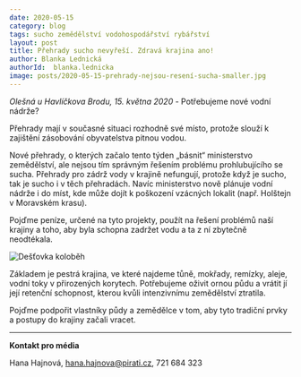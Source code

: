 ```yaml
---
date: 2020-05-15
category: blog
tags: sucho zemědělství vodohospodářství rybářství
layout: post
title: Přehrady sucho nevyřeší. Zdravá krajina ano!
author: Blanka Lednická
authorId:  blanka.lednicka
image: posts/2020-05-15-prehrady-nejsou-resení-sucha-smaller.jpg
---
```


*Olešná u Havlíčkova Brodu, 15. května 2020* - Potřebujeme nové vodní nádrže? 

Přehrady mají v současné situaci rozhodně své místo, protože slouží k zajištění zásobování obyvatelstva pitnou vodou. 

Nové přehrady, o kterých začalo tento týden „básnit“ ministerstvo zemědělství, ale nejsou tím správným řešením problému prohlubujícího se sucha. Přehrady pro zádrž vody v krajině nefungují, protože když je sucho, tak je sucho i v těch přehradách. Navíc ministerstvo nově plánuje vodní nádrže i do míst, kde může dojít k poškození vzácných lokalit (např. Holštejn v Moravském krasu). 

Pojďme peníze, určené na tyto projekty, použít na řešení problémů naší krajiny a toho, aby byla schopna zadržet vodu a ta z ní zbytečně neodtékala. 

![Dešťovka koloběh](https://zemedelstvi.pirati.cz/assets/img/posts/2020-05-15-prehrady-nejsou-resení-sucha.jpg)


Základem je pestrá krajina, ve které najdeme tůně, mokřady, remízky, aleje, vodní toky v přirozených korytech. Potřebujeme oživit ornou půdu a vrátit jí její retenční schopnost, kterou kvůli intenzivnímu zemědělství ztratila.

Pojďme podpořit vlastníky půdy a zemědělce v tom, aby tyto tradiční prvky a postupy do krajiny začali vracet. 


---

**Kontakt pro média**

Hana Hajnová, <hana.hajnova@pirati.cz>, 721 684 323
